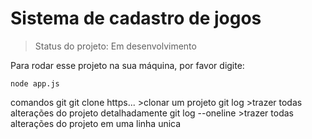 # Sistema de cadastro de jogos

> Status do projeto: Em desenvolvimento

Para rodar esse projeto na sua máquina, por favor digite:

```
node app.js
```

comandos git
git clone https... >clonar um projeto
git log >trazer todas alterações do projeto detalhadamente
git log --oneline >trazer todas alterações do projeto em uma linha unica

